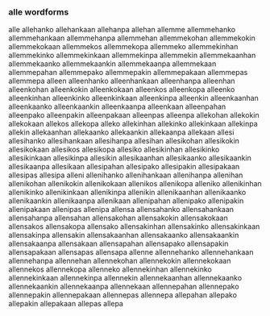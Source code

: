 
### alle wordforms

alle
allehanko
allehankaan
allehanpa
allehan
allemme
allemmehanko
allemmehankaan
allemmehanpa
allemmehan
allemmekohan
allemmekokin
allemmekokaan
allemmekos
allemmekopa
allemmeko
allemmekinhan
allemmekinko
allemmekinkaan
allemmekinpa
allemmekin
allemmekaanhan
allemmekaanko
allemmekaankin
allemmekaanpa
allemmekaan
allemmepahan
allemmepako
allemmepakin
allemmepakaan
allemmepas
allemmepa
alleen
alleenhanko
alleenhankaan
alleenhanpa
alleenhan
alleenkohan
alleenkokin
alleenkokaan
alleenkos
alleenkopa
alleenko
alleenkinhan
alleenkinko
alleenkinkaan
alleenkinpa
alleenkin
alleenkaanhan
alleenkaanko
alleenkaankin
alleenkaanpa
alleenkaan
alleenpahan
alleenpako
alleenpakin
alleenpakaan
alleenpas
alleenpa
allekohan
allekokin
allekokaan
allekos
allekopa
alleko
allekinhan
allekinko
allekinkaan
allekinpa
allekin
allekaanhan
allekaanko
allekaankin
allekaanpa
allekaan
allesi
allesihanko
allesihankaan
allesihanpa
allesihan
allesikohan
allesikokin
allesikokaan
allesikos
allesikopa
allesiko
allesikinhan
allesikinko
allesikinkaan
allesikinpa
allesikin
allesikaanhan
allesikaanko
allesikaankin
allesikaanpa
allesikaan
allesipahan
allesipako
allesipakin
allesipakaan
allesipas
allesipa
alleni
allenihanko
allenihankaan
allenihanpa
allenihan
allenikohan
allenikokin
allenikokaan
allenikos
allenikopa
alleniko
allenikinhan
allenikinko
allenikinkaan
allenikinpa
allenikin
allenikaanhan
allenikaanko
allenikaankin
allenikaanpa
allenikaan
allenipahan
allenipako
allenipakin
allenipakaan
allenipas
allenipa
allensa
allensahanko
allensahankaan
allensahanpa
allensahan
allensakohan
allensakokin
allensakokaan
allensakos
allensakopa
allensako
allensakinhan
allensakinko
allensakinkaan
allensakinpa
allensakin
allensakaanhan
allensakaanko
allensakaankin
allensakaanpa
allensakaan
allensapahan
allensapako
allensapakin
allensapakaan
allensapas
allensapa
allenne
allennehanko
allennehankaan
allennehanpa
allennehan
allennekohan
allennekokin
allennekokaan
allennekos
allennekopa
allenneko
allennekinhan
allennekinko
allennekinkaan
allennekinpa
allennekin
allennekaanhan
allennekaanko
allennekaankin
allennekaanpa
allennekaan
allennepahan
allennepako
allennepakin
allennepakaan
allennepas
allennepa
allepahan
allepako
allepakin
allepakaan
allepas
allepa

